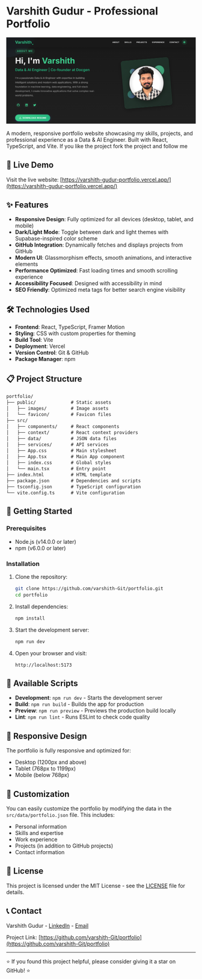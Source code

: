 # Varshith Gudur - Professional Portfolio

![Portfolio Preview](public/images/portfolio-preview.png)

A modern, responsive portfolio website showcasing my skills, projects, and professional experience as a Data & AI Engineer. Built with React, TypeScript, and Vite.
If you like the project fork the project and follow me 

## 🌟 Live Demo

Visit the live website: [https://varshith-gudur-portfolio.vercel.app/](https://varshith-gudur-portfolio.vercel.app/)

## ✨ Features

- **Responsive Design**: Fully optimized for all devices (desktop, tablet, and mobile)
- **Dark/Light Mode**: Toggle between dark and light themes with Supabase-inspired color scheme
- **GitHub Integration**: Dynamically fetches and displays projects from GitHub
- **Modern UI**: Glassmorphism effects, smooth animations, and interactive elements
- **Performance Optimized**: Fast loading times and smooth scrolling experience
- **Accessibility Focused**: Designed with accessibility in mind
- **SEO Friendly**: Optimized meta tags for better search engine visibility

## 🛠️ Technologies Used

- **Frontend**: React, TypeScript, Framer Motion
- **Styling**: CSS with custom properties for theming
- **Build Tool**: Vite
- **Deployment**: Vercel
- **Version Control**: Git & GitHub
- **Package Manager**: npm

## 📋 Project Structure

```
portfolio/
├── public/             # Static assets
│   ├── images/         # Image assets
│   └── favicon/        # Favicon files
├── src/
│   ├── components/     # React components
│   ├── context/        # React context providers
│   ├── data/           # JSON data files
│   ├── services/       # API services
│   ├── App.css         # Main stylesheet
│   ├── App.tsx         # Main App component
│   ├── index.css       # Global styles
│   └── main.tsx        # Entry point
├── index.html          # HTML template
├── package.json        # Dependencies and scripts
├── tsconfig.json       # TypeScript configuration
└── vite.config.ts      # Vite configuration
```

## 🚀 Getting Started

### Prerequisites

- Node.js (v14.0.0 or later)
- npm (v6.0.0 or later)

### Installation

1. Clone the repository:
   ```bash
   git clone https://github.com/varshith-Git/portfolio.git
   cd portfolio
   ```

2. Install dependencies:
   ```bash
   npm install
   ```

3. Start the development server:
   ```bash
   npm run dev
   ```

4. Open your browser and visit:
   ```
   http://localhost:5173
   ```

## 🔧 Available Scripts

- **Development**: `npm run dev` - Starts the development server
- **Build**: `npm run build` - Builds the app for production
- **Preview**: `npm run preview` - Previews the production build locally
- **Lint**: `npm run lint` - Runs ESLint to check code quality

## 📱 Responsive Design

The portfolio is fully responsive and optimized for:
- Desktop (1200px and above)
- Tablet (768px to 1199px)
- Mobile (below 768px)

## 🎨 Customization

You can easily customize the portfolio by modifying the data in the `src/data/portfolio.json` file. This includes:

- Personal information
- Skills and expertise
- Work experience
- Projects (in addition to GitHub projects)
- Contact information

## 📄 License

This project is licensed under the MIT License - see the [LICENSE](LICENSE) file for details.

## 📞 Contact

Varshith Gudur - [LinkedIn](https://www.linkedin.com/in/varshithg17/) - [Email](mailto:varshith.gudur17@gmail.com)

Project Link: [https://github.com/varshith-Git/portfolio](https://github.com/varshith-Git/portfolio)

---

⭐️ If you found this project helpful, please consider giving it a star on GitHub! ⭐️

